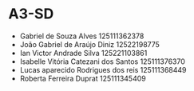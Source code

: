 # A3-SD

* Gabriel de Souza Alves 125111362378
* João Gabriel de Araújo Diniz 12522198775
* Ian Victor Andrade Silva 125221103861
* Isabelle Vitória Catezani dos Santos 125111376370
* Lucas aparecido Rodrigues dos reis 125111368449
* Roberta Ferreira Duprat 125111345409





